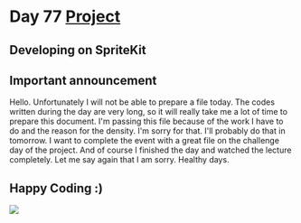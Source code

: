 # Day 77 <a href="https://github.com/devmehmetates/365-day-of-code/tree/main/Project/Day77-79/Day77-79"> Project </a>

## Developing on SpriteKit

## Important announcement
Hello. Unfortunately I will not be able to prepare a file today. The codes written during the day are very long, so it will really take me a lot of time to prepare this document. I'm passing this file because of the work I have to do and the reason for the density. I'm sorry for that. I'll probably do that in tomorrow. I want to complete the event with a great file on the challenge day of the project. And of course I finished the day and watched the lecture completely. Let me say again that I am sorry. Healthy days.

## Happy Coding :)
<img src="https://c.tenor.com/sWEUdV5LQdkAAAAC/yes-apple.gif">


